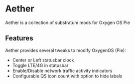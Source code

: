 # Aether

Aether is a collection of substratum mods for Oxygen OS Pie

## Features
Aether provides several tweaks to modify OxygenOS (Pie):
- Center or Left statusbar clock
- Toggle LTE/4G in statusbar
- Enable/Disable network traffic activity indicators
- Configurable QS icon count with option to hide labels